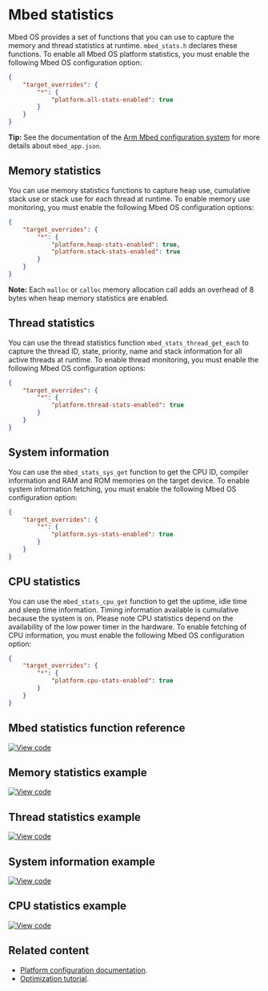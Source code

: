 # Mbed statistics

Mbed OS provides a set of functions that you can use to capture the memory and thread statistics at runtime. `mbed_stats.h` declares these functions. To enable all Mbed OS platform statistics, you must enable the following Mbed OS configuration option:

```json
{
    "target_overrides": {
        "*": {
            "platform.all-stats-enabled": true
        }
    }
}
```

<span class="tips">**Tip:** See the documentation of the [Arm Mbed configuration system](../reference/configuration.html) for more details about `mbed_app.json`. </span>

## Memory statistics

You can use memory statistics functions to capture heap use, cumulative stack use or stack use for each thread at runtime. To enable memory use monitoring, you must enable the following Mbed OS configuration options:

```json
{
    "target_overrides": {
        "*": {
            "platform.heap-stats-enabled": true,
            "platform.stack-stats-enabled": true
        }
    }
}
```

<span class="notes">**Note:** Each `malloc` or `calloc` memory allocation call adds an overhead of 8 bytes when heap memory statistics are enabled.</span>

## Thread statistics

You can use the thread statistics function `mbed_stats_thread_get_each` to capture the thread ID, state, priority, name and stack information for all active threads at runtime. To enable thread monitoring, you must enable the following Mbed OS configuration options:

```json
{
    "target_overrides": {
        "*": {
            "platform.thread-stats-enabled": true
        }
    }
}
```

## System information

You can use the `mbed_stats_sys_get` function to get the CPU ID, compiler information and RAM and ROM memories on the target device. To enable system information fetching, you must enable the following Mbed OS configuration option:

```json
{
    "target_overrides": {
        "*": {
            "platform.sys-stats-enabled": true
        }
    }
}
```

## CPU statistics

You can use the `mbed_stats_cpu_get` function to get the uptime, idle time and sleep time information. Timing information available is cumulative because the system is on. Please note CPU statistics depend on the availability of the low power timer in the hardware. To enable fetching of CPU information, you must enable the following Mbed OS configuration option:

```json
{
    "target_overrides": {
        "*": {
            "platform.cpu-stats-enabled": true
        }
    }
}
```

## Mbed statistics function reference

[![View code](https://www.mbed.com/embed/?type=library)](https://os.mbed.com/docs/mbed-os/v6.0-preview/mbed-os-api-doxy/mbed__stats_8h_source.html)

## Memory statistics example

[![View code](https://www.mbed.com/embed/?url=https://github.com/ARMmbed/mbed-os-examples-docs_only/blob/master/APIs_Platform/Utils_ex_1/)](https://github.com/ARMmbed/mbed-os-examples-docs_only/blob/master/APIs_Platform/Utils_ex_1/main.cpp)

## Thread statistics example

[![View code](https://www.mbed.com/embed/?url=https://github.com/ARMmbed/mbed-os-example-thread-statistics)](https://github.com/ARMmbed/mbed-os-example-thread-statistics/blob/mbed-os-5.14/main.cpp)

## System information example

[![View code](https://www.mbed.com/embed/?url=https://github.com/ARMmbed/mbed-os-example-sys-info)](https://github.com/ARMmbed/mbed-os-example-sys-info/blob/mbed-os-5.14/main.cpp)

## CPU statistics example

[![View code](https://www.mbed.com/embed/?url=https://github.com/ARMmbed/mbed-os-example-cpu-stats)](https://github.com/ARMmbed/mbed-os-example-cpu-stats/blob/mbed-os-5.14/main.cpp)

## Related content

- [Platform configuration documentation](../apis/mbed-statistics.html).
- [Optimization tutorial](../tutorials/optimizing.html).

